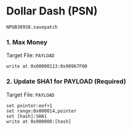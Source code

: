 # Dollar Dash (PSN) 

`NPUB30938.savepatch`

### 1. Max Money

Target File: `PAYLOAD`

```
write at 0x00000113:0x98967F00
```

### 2. Update SHA1 for PAYLOAD (Required)

Target File: `PAYLOAD`

```
set pointer:eof+1
set range:0x000014,pointer
set [hash]:SHA1
write at 0x000000:[hash]
```

